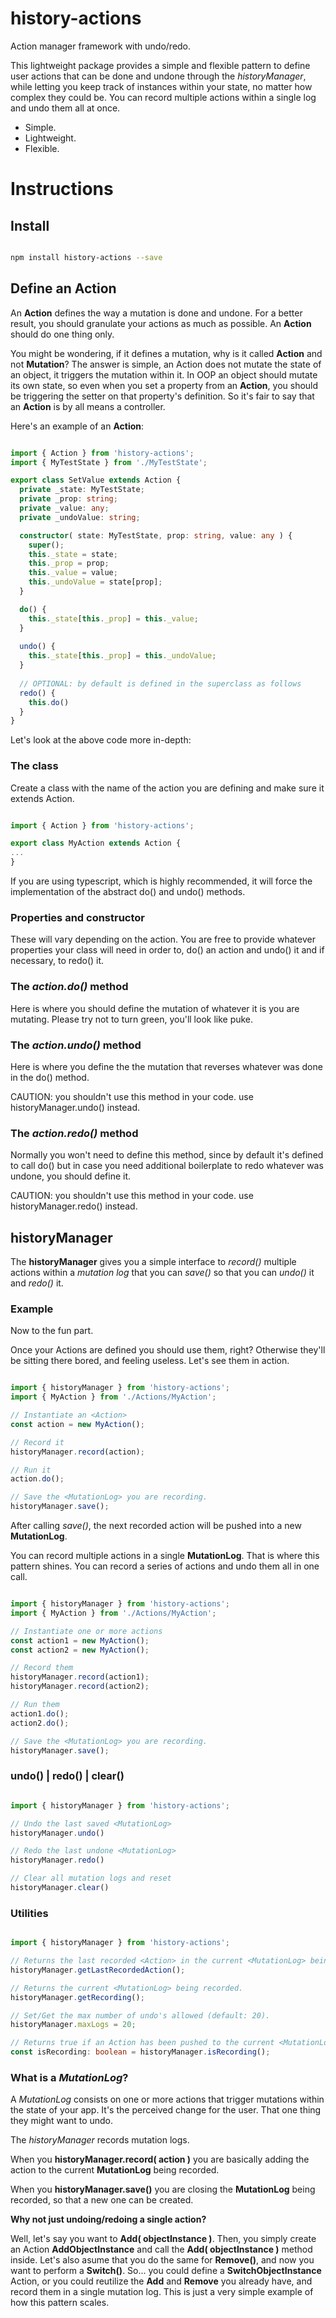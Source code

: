 # history-actions
Action manager framework with undo/redo.

This lightweight package provides a simple and flexible pattern to define user actions that can be done and undone through the *historyManager*, while letting you keep track of instances within your state, no matter how complex they could be. You can record multiple actions within a single log and undo them all at once.

- Simple.
- Lightweight.
- Flexible.

# Instructions

## Install

```bash

npm install history-actions --save

```

## Define an Action

An **Action** defines the way a mutation is done and undone. For a better result, you should granulate your actions as much as possible. An **Action** should do one thing only.

You might be wondering, if it defines a mutation, why is it called **Action** and not **Mutation**? The answer is simple, an Action does not mutate the state of an object, it triggers the mutation within it. In OOP an object should mutate its own state, so even when you set a property from an **Action**, you should be triggering the setter on that property's definition. So it's fair to say that an **Action** is by all means a controller.

Here's an example of an **Action**:

```typescript

import { Action } from 'history-actions';
import { MyTestState } from './MyTestState';

export class SetValue extends Action {
  private _state: MyTestState;
  private _prop: string;
  private _value: any;
  private _undoValue: string;

  constructor( state: MyTestState, prop: string, value: any ) {
    super();
    this._state = state;
    this._prop = prop;
    this._value = value;
    this._undoValue = state[prop];
  }

  do() {
    this._state[this._prop] = this._value;
  }
  
  undo() {
    this._state[this._prop] = this._undoValue;
  }
  
  // OPTIONAL: by default is defined in the superclass as follows
  redo() {
    this.do()
  }
}

```

Let's look at the above code more in-depth:

### The class

Create a class with the name of the action you are defining and make sure it extends Action.

```typescript

import { Action } from 'history-actions';

export class MyAction extends Action {
...
}

```

If you are using typescript, which is highly recommended, it will force the implementation of the abstract do() and undo() methods.

### Properties and constructor

These will vary depending on the action. You are free to provide whatever properties your class will need in order to, do() an action and undo() it and if necessary, to redo() it.

### The *action.do()* method

Here is where you should define the mutation of whatever it is you are mutating. Please try not to turn green, you'll look like puke.

### The *action.undo()* method

Here is where you define the the mutation that reverses whatever was done in the do() method.

CAUTION: you shouldn't use this method in your code. use historyManager.undo() instead.

### The *action.redo()* method

Normally you won't need to define this method, since by default it's defined to call do() but in case you need additional boilerplate to redo whatever was undone, you should define it.

CAUTION: you shouldn't use this method in your code. use historyManager.redo() instead.

## historyManager

The **historyManager** gives you a simple interface to *record()* multiple actions within a *mutation log* that you can *save()* so that you can *undo()* it and *redo()* it.

### Example

Now to the fun part.

Once your Actions are defined you should use them, right? Otherwise they'll be sitting there bored, and feeling useless.
Let's see them in action.

```typescript

import { historyManager } from 'history-actions';
import { MyAction } from './Actions/MyAction';

// Instantiate an <Action>
const action = new MyAction();

// Record it
historyManager.record(action);

// Run it
action.do();

// Save the <MutationLog> you are recording. 
historyManager.save();

```

After calling *save()*, the next recorded action will be pushed into a new **MutationLog**.

You can record multiple actions in a single **MutationLog**. That is where this pattern shines. You can record a series of actions and undo them all in one call.

```typescript

import { historyManager } from 'history-actions';
import { MyAction } from './Actions/MyAction';

// Instantiate one or more actions
const action1 = new MyAction();
const action2 = new MyAction();

// Record them
historyManager.record(action1);
historyManager.record(action2);

// Run them
action1.do();
action2.do();

// Save the <MutationLog> you are recording. 
historyManager.save();

```

### undo() | redo() | clear()

```typescript

import { historyManager } from 'history-actions';

// Undo the last saved <MutationLog>
historyManager.undo()

// Redo the last undone <MutationLog>
historyManager.redo()

// Clear all mutation logs and reset
historyManager.clear()

```

### Utilities

```typescript

import { historyManager } from 'history-actions';

// Returns the last recorded <Action> in the current <MutationLog> being recorded.
historyManager.getLastRecordedAction();

// Returns the current <MutationLog> being recorded.
historyManager.getRecording();

// Set/Get the max number of undo's allowed (default: 20).
historyManager.maxLogs = 20;

// Returns true if an Action has been pushed to the current <MutationLog>.
const isRecording: boolean = historyManager.isRecording();

```

### What is a *MutationLog*?

A *MutationLog* consists on one or more actions that trigger mutations within the state of your app. It's the perceived change for the user. That one thing they might want to undo.

The *historyManager* records mutation logs. 

When you **historyManager.record( action )** you are basically adding the action to the current **MutationLog** being recorded.

When you **historyManager.save()** you are closing the **MutationLog** being recorded, so that a new one can be created.

**Why not just undoing/redoing a single action?** 

Well, let's say you want to **Add( objectInstance )**. Then, you simply create an Action **AddObjectInstance** and call the **Add( objectInstance )** method inside. Let's also asume that you do the same for **Remove()**, and now you want to perform a **Switch()**. So... you could define a **SwitchObjectInstance** Action, or you could reutilize the **Add** and **Remove** you already have, and record them in a single mutation log. This is just a very simple example of how this pattern scales.
